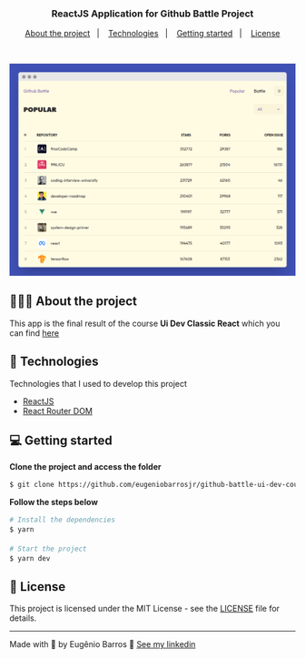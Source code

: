 <h3 align="center">
  ReactJS Application for Github Battle Project
</h3>

<p align="center">
  <a href="#%EF%B8%8F-about-the-project">About the project</a>&nbsp;&nbsp;&nbsp;|&nbsp;&nbsp;&nbsp;
  <a href="#-technologies">Technologies</a>&nbsp;&nbsp;&nbsp;|&nbsp;&nbsp;&nbsp;
  <a href="#-getting-started">Getting started</a>&nbsp;&nbsp;&nbsp;|&nbsp;&nbsp;&nbsp;
  <a href="#-license">License</a>
</p>

</br>

<p align="center">
  <img alt="Layout" src="./images/layout.png">
</p>

## 💇🏻‍♂️ About the project

This app is the final result of the course **Ui Dev Classic React** which you can find [here](https://ui.dev/classic-react)

## 🚀 Technologies

Technologies that I used to develop this project

- [ReactJS](https://reactjs.org/)
- [React Router DOM](https://reacttraining.com/react-router/)

## 💻 Getting started

**Clone the project and access the folder**

```bash
$ git clone https://github.com/eugeniobarrosjr/github-battle-ui-dev-course.git && cd github-battle-ui-dev-course
```

**Follow the steps below**

```bash
# Install the dependencies
$ yarn

# Start the project
$ yarn dev
```

## 📝 License

This project is licensed under the MIT License - see the [LICENSE](LICENSE.md) file for details.

---

Made with 💜 by Eugênio Barros 👋 [See my linkedin](https://www.linkedin.com/in/eugeniobarrosjr/)
